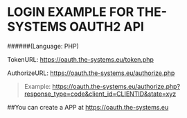 # LOGIN EXAMPLE FOR THE-SYSTEMS OAUTH2 API
######(Language: PHP)

TokenURL: https://oauth.the-systems.eu/token.php

AuthorizeURL: https://oauth.the-systems.eu/authorize.php
>Example: https://oauth.the-systems.eu/authorize.php?response_type=code&client_id=CLIENTID&state=xyz



##You can create a APP at https://oauth.the-systems.eu
